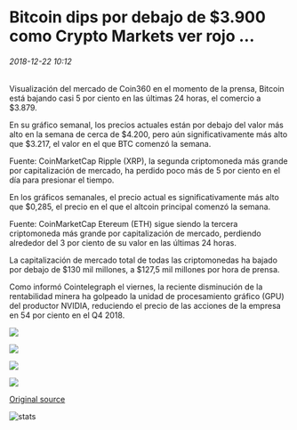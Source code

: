 # Bitcoin dips por debajo de $3.900 como Crypto Markets ver rojo ...

###### 2018-12-22 10:12

Visualización del mercado de Coin360 en el momento de la prensa, Bitcoin está bajando casi 5 por ciento en las últimas 24 horas, el comercio a $3.879.

En su gráfico semanal, los precios actuales están por debajo del valor más alto en la semana de cerca de $4.200, pero aún significativamente más alto que $3.217, el valor en el que BTC comenzó la semana.

Fuente: CoinMarketCap Ripple (XRP), la segunda criptomoneda más grande por capitalización de mercado, ha perdido poco más de 5 por ciento en el día para presionar el tiempo.

En los gráficos semanales, el precio actual es significativamente más alto que $0,285, el precio en el que el altcoin principal comenzó la semana.

Fuente: CoinMarketCap Etereum (ETH) sigue siendo la tercera criptomoneda más grande por capitalización de mercado, perdiendo alrededor del 3 por ciento de su valor en las últimas 24 horas.

La capitalización de mercado total de todas las criptomonedas ha bajado por debajo de $130 mil millones, a $127,5 mil millones por hora de prensa.

Como informó Cointelegraph el viernes, la reciente disminución de la rentabilidad minera ha golpeado la unidad de procesamiento gráfico (GPU) del productor NVIDIA, reduciendo el precio de las acciones de la empresa en 54 por ciento en el Q4 2018.

![](https://s3.cointelegraph.com/storage/uploads/view/0c10512ca7eb3eb070513d1ffb0a5967.png)

![](https://s3.cointelegraph.com/storage/uploads/view/481206d2fdc8d436f65ce9c1ebee7a11.png)

![](https://s3.cointelegraph.com/storage/uploads/view/31058c94216ede77ee950fb7aeec3acd.png)

![](https://s3.cointelegraph.com/storage/uploads/view/35b5235ee4567af3f057aa5733419af0.png)

[Original source](https://cointelegraph.com/news/bitcoin-dips-below-3-900-as-crypto-markets-see-red)

![stats](https://c.statcounter.com/11760860/0/a89fa40b/1/ "stats")